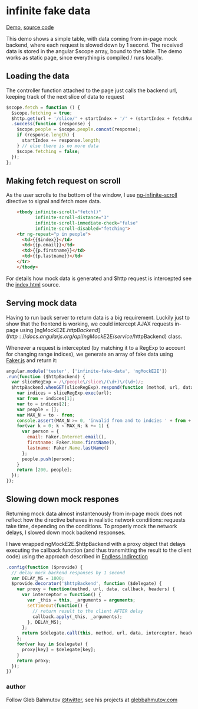 # infinite fake data

[Demo](http://glebbahmutov.com/infinite-fake-data/),
[source code](https://github.com/bahmutov/infinite-fake-data)

This demo shows a simple table, with data coming from in-page mock backend,
where each request is slowed down by 1 second.
The received data is stored in the angular $scope array, bound to the table.
The demo works as static page, since everything is compiled / runs locally.

## Loading the data

The controller function attached to the page just calls the backend url,
keeping track of the next slice of data to request

```js
$scope.fetch = function () {
  $scope.fetching = true;
  $http.get(url + '/slice/' + startIndex + '/' + (startIndex + fetchNumber))
  .success(function (response) {
    $scope.people = $scope.people.concat(response);
    if (response.length) {
      startIndex += response.length;
    } // else there is no more data
    $scope.fetching = false;
  });
};
```

## Making fetch request on scroll

As the user scrolls to the bottom of the window, I use
[ng-infinite-scroll](http://binarymuse.github.io/ngInfiniteScroll/index.html)
directive to signal and fetch more data.

```html
    <tbody infinite-scroll="fetch()"
           infinite-scroll-distance="3"
           infinite-scroll-immediate-check="false"
           infinite-scroll-disabled="fetching">
    <tr ng-repeat="p in people">
      <td>{{$index}}</td>
      <td>{{p.email}}</td>
      <td>{{p.firstname}}</td>
      <td>{{p.lastname}}</td>
    </tr>
    </tbody>
```

For details how mock data is generated and $http request is intercepted see
the [index.html](index.html) source.

## Serving mock data

Having to run back server to return data is a big requirement.
Luckily just to show that the frontend is working, we could intercept AJAX
requests in-page using
[ngMockE2E.$httpBackend](http://docs.angularjs.org/api/ngMockE2E/service/$httpBackend)
class.

Whenever a request is intercepted (by matching it to a RegExp to account for changing range indices),
we generate an array of fake data using [Faker.js](https://github.com/marak/Faker.js/) and
return it:

```js
angular.module('tester', ['infinite-fake-data', 'ngMockE2E'])
.run(function ($httpBackend) {
  var sliceRegExp = /\/people\/slice\/(\d+)\/(\d+)/;
  $httpBackend.whenGET(sliceRegExp).respond(function (method, url, data) {
    var indices = sliceRegExp.exec(url);
    var from = indices[1];
    var to = indices[2];
    var people = [];
    var MAX_N = to - from;
    console.assert(MAX_N >= 0, 'invalid from and to indcies ' + from + ', ' + to);
    for(var k = 0; k < MAX_N; k += 1) {
      var person = {
        email: Faker.Internet.email(),
        firstname: Faker.Name.firstName(),
        lastname: Faker.Name.lastName()
      };
      people.push(person);
    }
    return [200, people];
  });
});
```

## Slowing down mock respones

Returning mock data almost instantenously from in-page mock does not
reflect how the directive behaves in realistic network conditions:
requests take time, depending on the conditions. To properly mock
the network delays, I slowed down mock backend responses.

I have wrapped ngMockE2E.$httpBackend with a proxy object
that delays executing the callback function (and thus transmitting the
result to the client code) using the approach described in
[Endless Indirection](http://endlessindirection.wordpress.com/2013/05/18/angularjs-delay-response-from-httpbackend/)

```js
.config(function ($provide) {
  // delay mock backend responses by 1 second
  var DELAY_MS = 1000;
  $provide.decorator('$httpBackend', function ($delegate) {
    var proxy = function(method, url, data, callback, headers) {
      var interceptor = function() {
        var _this = this, _arguments = arguments;
        setTimeout(function() {
          // return result to the client AFTER delay
          callback.apply(_this, _arguments);
        }, DELAY_MS);
      };
      return $delegate.call(this, method, url, data, interceptor, headers);
    };
    for(var key in $delegate) {
      proxy[key] = $delegate[key];
    }
    return proxy;
  });
})
```

### author

Follow Gleb Bahmutov [@twitter](https://twitter.com/bahmutov),
see his projects at [glebbahmutov.com](http://glebbahmutov.com/)
